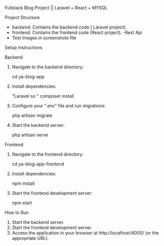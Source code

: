 Fullstack Blog Project  || Laravel + React + MYSQL

Project Structure

- backend: Contains the backend code ( Laravel project).
- frontend: Contains the frontend code (React project).
-Rest Api
- Test Images in screenshots file 

Setup Instructions

Backend

1. Navigate to the backend directory:

    
    cd ya-blog-app
    

2. Install dependencies:

   "Laravel so "
    composer install
    

3. Configure your ".env" file and run migrations:

    php artisan migrate

4. Start the backend server:

    php artisan serve
    
Frontend

1. Navigate to the frontend directory:

 
    cd ya-blog-app-frontend
  

2. Install dependencies:

    npm install


3. Start the frontend development server:

   
    npm start


How to Run

1. Start the backend server.
2. Start the frontend development server.
3. Access the application in your browser at http://localhost:8000/
(or the appropriate URL).
